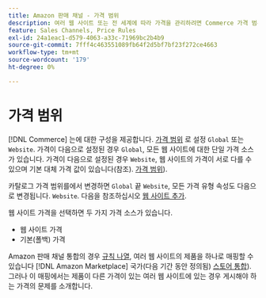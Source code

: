 ```yaml
---
title: Amazon 판매 채널 - 가격 범위
description: 여러 웹 사이트 또는 전 세계에 따라 가격을 관리하려면 Commerce 가격 범위를 사용하십시오.
feature: Sales Channels, Price Rules
exl-id: 24a1eac1-d579-4063-a33c-71969bc2b4b9
source-git-commit: 7fff4c463551089fb64f2d5bf7bf23f272ce4663
workflow-type: tm+mt
source-wordcount: '179'
ht-degree: 0%

---
```


# 가격 범위

[!DNL Commerce] 는에 대한 구성을 제공합니다. [가격 범위](https://experienceleague.adobe.com/docs/commerce-admin/config/catalog/catalog.html#price) 로 설정 `Global` 또는 `Website`. 가격이 다음으로 설정된 경우 `Global`, 모든 웹 사이트에 대한 단일 가격 소스가 있습니다. 가격이 다음으로 설정된 경우 `Website`, 웹 사이트의 가격이 서로 다를 수 있으며 기본 대체 가격 값이 있습니다(참조). [가격 범위](https://experienceleague.adobe.com/docs/commerce-admin/catalog/products/pricing/catalog-price-scope.html)).

카탈로그 가격 범위를에서 변경하면 `Global` 끝 `Website`, 모든 가격 유형 속성도 다음으로 변경됩니다. `Website`. 다음을 참조하십시오 [웹 사이트 추가](https://experienceleague.adobe.com/docs/commerce-admin/stores-sales/site-store/stores.html#add-websites).

웹 사이트 가격을 선택하면 두 가지 가격 소스가 있습니다.

- 웹 사이트 가격
- 기본(폴백) 가격

Amazon 판매 채널 통합의 경우 [규칙 나열](./listing-rules.md), 여러 웹 사이트의 제품을 하나로 매핑할 수 있습니다 [!DNL Amazon Marketplace] 국가(다음 기간 동안 정의됨) [스토어 통합](./store-integration.md)). 그러나 이 매핑에서는 제품이 다른 가격이 있는 여러 웹 사이트에 있는 경우 게시해야 하는 가격의 문제를 소개합니다.

